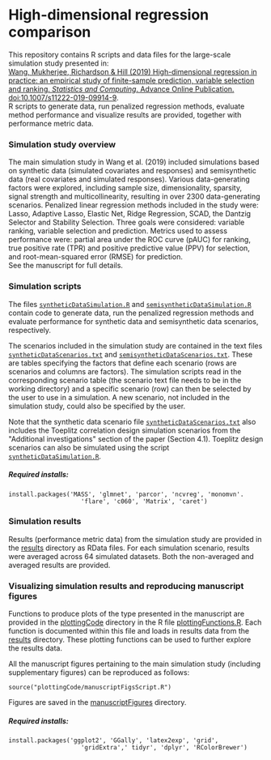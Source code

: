 # High-dimensional regression comparison
This repository contains R scripts and data files for the large-scale simulation study presented in:  
[Wang, Mukherjee, Richardson & Hill (2019) High-dimensional regression in practice: an empirical study of finite-sample prediction, variable selection and ranking. *Statistics and Computing*. Advance Online Publication. doi:10.1007/s11222-019-09914-9](https://doi.org/10.1007/s11222-019-09914-9).  
R scripts to generate data, run penalized regression methods, evaluate method performance and visualize results are provided, together with performance metric data.

### Simulation study overview
The main simulation study in Wang et al. (2019) included simulations based on synthetic data (simulated covariates and responses) and semisynthetic data (real covariates and simulated responses). Various data-generating factors were explored, including sample size, dimensionality, sparsity, signal strength and multicollinearity, resulting in over 2300 data-generating scenarios. Penalized linear regression methods included in the study were: Lasso, Adaptive Lasso, Elastic Net, Ridge Regression, SCAD, the Dantzig Selector and Stability Selection. Three goals were considered: variable ranking, variable selection and prediction. Metrics used to assess performance were: partial area under the ROC curve (pAUC) for ranking, true positive rate (TPR) and positive predictive value (PPV) for selection, and root-mean-squared error (RMSE) for prediction.  
See the manuscript for full details.

### Simulation scripts
The files [`syntheticDataSimulation.R`](syntheticDataSimulation.R) and [`semisyntheticDataSimulation.R`](semisyntheticDataSimulation.R) contain code to generate data, run the penalized regression methods and evaluate performance for synthetic data and semisynthetic data scenarios, respectively.

The scenarios included in the simulation study are contained in the text files [`syntheticDataScenarios.txt`](syntheticDataScenarios.txt) and [`semisyntheticDataScenarios.txt`](semisyntheticDataScenarios.txt). These are tables specifying the factors that define each scenario (rows are scenarios and columns are factors). The simulation scripts read in the corresponding scenario table (the scenario text file needs to be in the working directory) and a specific scenario (row) can then be selected by the user to use in a simulation. A new scenario, not included in the simulation study, could also be specified by the user.

Note that the synthetic data scenario file [`syntheticDataScenarios.txt`](syntheticDataScenarios.txt) also includes the Toeplitz correlation design simulation scenarios from the "Additional investigations" section of the paper (Section 4.1). Toeplitz design scenarios can also be simulated using the script [`syntheticDataSimulation.R`](syntheticDataSimulation.R).

##### Required installs:
```
install.packages('MASS', 'glmnet', 'parcor', 'ncvreg', 'monomvn'.
                    'flare', 'c060', 'Matrix', 'caret')
```
### Simulation results
Results (performance metric data) from the simulation study are provided in the [results](results) directory as RData files. For each simulation scenario, results were averaged across 64 simulated datasets. Both the non-averaged and averaged results are provided.

### Visualizing simulation results and reproducing manuscript figures
Functions to produce plots of the type presented in the manuscript are provided in the [plottingCode](plottingCode) directory in the R file [plottingFunctions.R](plottingFunctions.R). Each function is documented within this file and loads in results data from the [results](results) directory. These plotting functions can be used to further explore the results data.

All the manuscript figures pertaining to the main simulation study (including supplementary figures) can be reproduced as follows:
```
source("plottingCode/manuscriptFigsScript.R")
```
Figures are saved in the [manuscriptFigures](manuscriptFigures) directory.

##### Required installs:
```
install.packages('ggplot2', 'GGally', 'latex2exp', 'grid', 
                    'gridExtra',' tidyr', 'dplyr', 'RColorBrewer')
```
